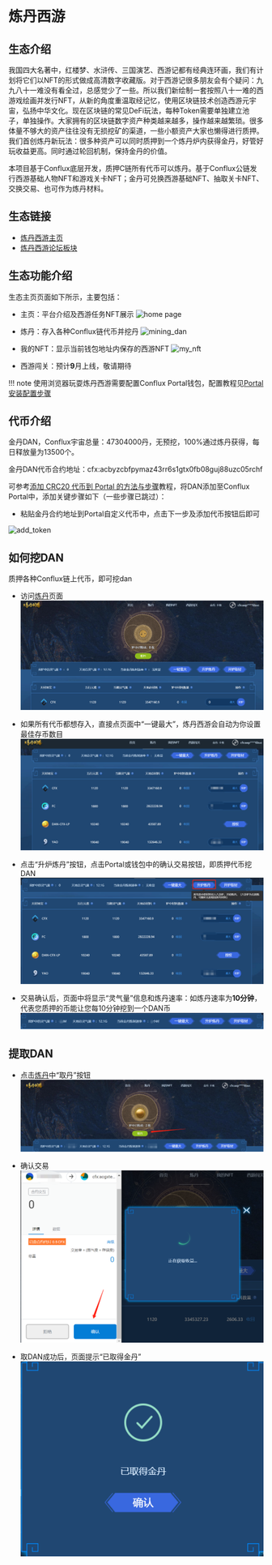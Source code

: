 # 炼丹西游


## 生态介绍

我国四大名著中，红楼梦、水浒传、三国演艺、西游记都有经典连环画，我们有计划将它们以NFT的形式做成高清数字收藏版。对于西游记很多朋友会有个疑问：九九八十一难没有看全过，总感觉少了一些。所以我们新绘制一套按照八十一难的西游戏绘画并发行NFT，从新的角度重温取经记忆，使用区块链技术创造西游元宇宙，弘扬中华文化。现在区块链的常见DeFi玩法，每种Token需要单独建立池子，单独操作。大家拥有的区块链数字资产种类越来越多，操作越来越繁琐。很多体量不够大的资产往往没有无损挖矿的渠道，一些小额资产大家也懒得进行质押。我们首创炼丹新玩法：很多种资产可以同时质押到一个炼丹炉内获得金丹，好管好玩收益更高。同时通过轮回机制，保持金丹的价值。

本项目基于Conflux底层开发，质押C链所有代币可以炼丹。基于Conflux公链发行西游基础人物NFT和游戏关卡NFT；金丹可兑换西游基础NFT、抽取关卡NFT、交换交易、也可作为炼丹材料。


## 生态链接

- [炼丹西游主页](https://dan.finance/home)
- [炼丹西游论坛板块](https://forum.conflux.fun/c/Chinese/dan)

## 生态功能介绍
生态主页页面如下所示，主要包括：

- 主页：平台介绍及西游任务NFT展示
![home page](./figure/微信截图_20210815222105.png)

- 炼丹：存入各种Conflux链代币并挖丹
![mining_dan](./figure/微信截图_20210815223557.png)

- 我的NFT：显示当前钱包地址内保存的西游NFT
![my_nft](./figure/微信截图_20210815223633.png)

- 西游闯关：预计**9**月上线，敬请期待

!!! note
	使用浏览器玩耍炼丹西游需要配置Conflux Portal钱包，配置教程见[Portal 安装配置步骤](https://conflux-wiki.github.io/conflux-wiki/development/portal/)

## 代币介绍
金丹DAN，Conflux宇宙总量：47304000丹，无预挖，100%通过炼丹获得，每日释放量为13500个。

金丹DAN代币合约地址：cfx:acbyzcbfpymaz43rr6s1gtx0fb08guj88uzc05rchf

可参考[添加 CRC20 代币到 Portal 的方法与步骤](https://conflux-wiki.github.io/conflux-wiki/development/add-token-to-portal/)教程，将DAN添加至Conflux Portal中，添加关键步骤如下（一些步骤已跳过）：

- 粘贴金丹合约地址到Portal自定义代币中，点击下一步及添加代币按钮后即可

![add_token](./figure/微信截图_20210815225311.png)

## 如何挖DAN
质押各种Conflux链上代币，即可挖dan

- 访问[炼丹](https://dan.finance/deposit)页面
![overview](./figure/微信截图_20210911141513.png)

- 如果所有代币都想存入，直接点页面中“一键最大”，炼丹西游会自动为你设置最佳存币数目
![maximize](./figure/微信截图_20210911141910.png)

- 点击“升炉炼丹”按钮，点击Portal或钱包中的确认交易按钮，即质押代币挖DAN
![update](./figure/微信截图_20210911142022.png)

- 交易确认后，页面中将显示“灵气量”信息和炼丹速率：如炼丹速率为**10分钟**，代表您质押的币能让您每10分钟挖到一个DAN币
![data](./figure/微信截图_20210911142215.png)

## 提取DAN
- 点击[炼丹](https://dan.finance/deposit)中“取丹”按钮
![harvest](./figure/微信截图_20210911145311.png)

- 确认交易
![confirm](./figure/微信截图_20210911145659.png)

- 取DAN成功后，页面提示“已取得金丹”
![resullt](./figure/微信截图_20210911145820.png)









